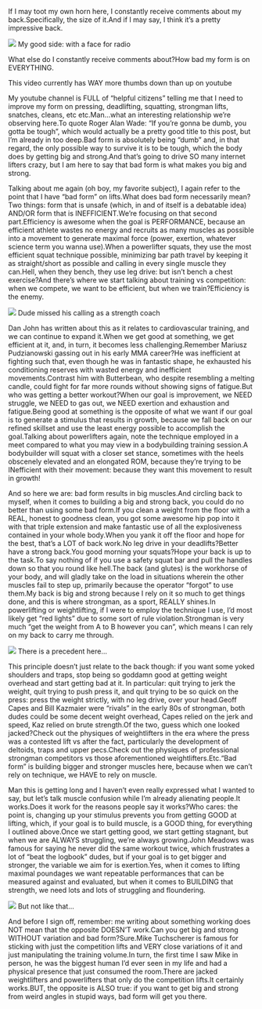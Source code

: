 If I may toot my own horn here, I constantly receive comments about my back.Specifically, the size of it.And if I may say, I think it’s a pretty impressive back.

[![](https://blogger.googleusercontent.com/img/b/R29vZ2xl/AVvXsEjLKxTnlnH8YJp5dpcMjjuoezUrI3n0r7MIlwf6SDbu0cVswqcddFMtVOdw34pC-9RHtl8qo92F9GxM-8LLg0mgDC-zaUL1c7yLapbLz7czB_q_YOaQz3Jm1SH68zuliEv7WLJCWKV0HDE/w357-h400/image.png)](https://blogger.googleusercontent.com/img/b/R29vZ2xl/AVvXsEjLKxTnlnH8YJp5dpcMjjuoezUrI3n0r7MIlwf6SDbu0cVswqcddFMtVOdw34pC-9RHtl8qo92F9GxM-8LLg0mgDC-zaUL1c7yLapbLz7czB_q_YOaQz3Jm1SH68zuliEv7WLJCWKV0HDE/) My good side: with a face for radio

What else do I constantly receive comments about?How bad my form is on EVERYTHING.

This video currently has WAY more thumbs down than up on youtube

My youtube channel is FULL of “helpful citizens” telling me that I need to improve my form on pressing, deadlifting, squatting, strongman lifts, snatches, cleans, etc etc.Man…what an interesting relationship we’re observing here.To quote Roger Alan Wade: “If you’re gonna be dumb, you gotta be tough”, which would actually be a pretty good title to this post, but I’m already in too deep.Bad form is absolutely being “dumb” and, in that regard, the only possible way to survive it is to be tough, which the body does by getting big and strong.And that’s going to drive SO many internet lifters crazy, but I am here to say that bad form is what makes you big and strong.

Talking about me again (oh boy, my favorite subject), I again refer to the point that I have “bad form” on lifts.What does bad form necessarily mean?Two things: form that is unsafe (which, in and of itself is a debatable idea) AND/OR form that is INEFFICIENT.We’re focusing on that second part.Efficiency is awesome when the goal is PERFORMANCE, because an efficient athlete wastes no energy and recruits as many muscles as possible into a movement to generate maximal force (power, exertion, whatever science term you wanna use).When a powerlifter squats, they use the most efficient squat technique possible, minimizing bar path travel by keeping it as straight/short as possible and calling in every single muscle they can.Hell, when they bench, they use leg drive: but isn’t bench a chest exercise?And there’s where we start talking about training vs competition: when we compete, we want to be efficient, but when we train?Efficiency is the enemy.

[![](https://blogger.googleusercontent.com/img/b/R29vZ2xl/AVvXsEharW2WruoedQJznXXRDTB3HOioBF60EgNIcPHl1HvrzUSqJIaDlMppf137tjgklFn9T6_Txea0fzxRintKGPGK8fZSvH7Bwu4qPc8YTgWHuecUDadbi_ObpUqOJP9LHsGAoyssyWfj2r0/w400-h266/image.png)](https://blogger.googleusercontent.com/img/b/R29vZ2xl/AVvXsEharW2WruoedQJznXXRDTB3HOioBF60EgNIcPHl1HvrzUSqJIaDlMppf137tjgklFn9T6_Txea0fzxRintKGPGK8fZSvH7Bwu4qPc8YTgWHuecUDadbi_ObpUqOJP9LHsGAoyssyWfj2r0/) Dude missed his calling as a strength coach

Dan John has written about this as it relates to cardiovascular training, and we can continue to expand it.When we get good at something, we get efficient at it, and, in turn, it becomes less challenging.Remember Mariusz Pudzianowski gassing out in his early MMA career?He was inefficient at fighting such that, even though he was in fantastic shape, he exhausted his conditioning reserves with wasted energy and inefficient movements.Contrast him with Butterbean, who despite resembling a melting candle, could fight for far more rounds without showing signs of fatigue.But who was getting a better workout?When our goal is improvement, we NEED struggle, we NEED to gas out, we NEED exertion and exhaustion and fatigue.Being good at something is the opposite of what we want if our goal is to generate a stimulus that results in growth, because we fall back on our refined skillset and use the least energy possible to accomplish the goal.Talking about powerlifters again, note the technique employed in a meet compared to what you may view in a bodybuilding training session.A bodybuilder will squat with a closer set stance, sometimes with the heels obscenely elevated and an elongated ROM, because they’re trying to be INefficient with their movement: because they want this movement to result in growth!

And so here we are: bad form results in big muscles.And circling back to myself, when it comes to building a big and strong back, you could do no better than using some bad form.If you clean a weight from the floor with a REAL, honest to goodness clean, you got some awesome hip pop into it with that triple extension and make fantastic use of all the explosiveness contained in your whole body.When you yank it off the floor and hope for the best, that’s a LOT of back work.No leg drive in your deadlifts?Better have a strong back.You good morning your squats?Hope your back is up to the task.To say nothing of if you use a safety squat bar and pull the handles down so that you round like hell.The back (and glutes) is the workhorse of your body, and will gladly take on the load in situations wherein the other muscles fail to step up, primarily because the operator “forgot” to use them.My back is big and strong because I rely on it so much to get things done, and this is where strongman, as a sport, REALLY shines.In powerlifting or weightlifting, if I were to employ the technique I use, I’d most likely get “red lights” due to some sort of rule violation.Strongman is very much “get the weight from A to B however you can”, which means I can rely on my back to carry me through.

[![](https://blogger.googleusercontent.com/img/b/R29vZ2xl/AVvXsEh03Babhm8VaFM_WvELaZILg-al9QSoO0SDEsLnm_bzyxcDVEWkwu9R9dviM9NH-kl_jE5l3uDJ0h0caPZzIARx_730eLYaIF335WRmw3dYv90MLad1Bgx8zyA4U2RyJ-2qmTOx64JgrDo/w263-h400/image.png)](https://blogger.googleusercontent.com/img/b/R29vZ2xl/AVvXsEh03Babhm8VaFM_WvELaZILg-al9QSoO0SDEsLnm_bzyxcDVEWkwu9R9dviM9NH-kl_jE5l3uDJ0h0caPZzIARx_730eLYaIF335WRmw3dYv90MLad1Bgx8zyA4U2RyJ-2qmTOx64JgrDo/) There is a precedent here...

This principle doesn’t just relate to the back though: if you want some yoked shoulders and traps, stop being so goddamn good at getting weight overhead and start getting bad at it. In particular: quit trying to jerk the weight, quit trying to push press it, and quit trying to be so quick on the press: press the weight strictly, with no leg drive, over your head.Geoff Capes and Bill Kazmaier were “rivals” in the early 80s of strongman, both dudes could be some decent weight overhead, Capes relied on the jerk and speed, Kaz relied on brute strength.Of the two, guess which one looked jacked?Check out the physiques of weightlifters in the era where the press was a contested lift vs after the fact, particularly the development of deltoids, traps and upper pecs.Check out the physiques of professional strongman competitors vs those aforementioned weightlifters.Etc.“Bad form” is building bigger and stronger muscles here, because when we can’t rely on technique, we HAVE to rely on muscle.

Man this is getting long and I haven’t even really expressed what I wanted to say, but let’s talk muscle confusion while I’m already alienating people.It works.Does it work for the reasons people say it works?Who cares: the point is, changing up your stimulus prevents you from getting GOOD at lifting, which, if your goal is to build muscle, is a GOOD thing, for everything I outlined above.Once we start getting good, we start getting stagnant, but when we are ALWAYS struggling, we’re always growing.John Meadows was famous for saying he never did the same workout twice, which frustrates a lot of “beat the logbook” dudes, but if your goal is to get bigger and stronger, the variable we aim for is exertion.Yes, when it comes to lifting maximal poundages we want repeatable performances that can be measured against and evaluated, but when it comes to BUILDING that strength, we need lots and lots of struggling and floundering.

[![](https://blogger.googleusercontent.com/img/b/R29vZ2xl/AVvXsEiwhZs6hfHaTWJt_S0VElpMnPjeCDRBpI9abKtMYtNhwwmIePFwJamI5yUinNsEe8LADbaZ0RYG1365IP8a49aFhyJCHvvDjUU9yL9qkzqwOc-eyh8_LJSIf0sv15X2F1MNxdJwjLwquRI/w327-h400/image.png)](https://blogger.googleusercontent.com/img/b/R29vZ2xl/AVvXsEiwhZs6hfHaTWJt_S0VElpMnPjeCDRBpI9abKtMYtNhwwmIePFwJamI5yUinNsEe8LADbaZ0RYG1365IP8a49aFhyJCHvvDjUU9yL9qkzqwOc-eyh8_LJSIf0sv15X2F1MNxdJwjLwquRI/) But not like that...

And before I sign off, remember: me writing about something working does NOT mean that the opposite DOESN’T work.Can you get big and strong WITHOUT variation and bad form?Sure.Mike Tuchscherer is famous for sticking with just the competition lifts and VERY close variations of it and just manipulating the training volume.In turn, the first time I saw Mike in person, he was the biggest human I’d ever seen in my life and had a physical presence that just consumed the room.There are jacked weightlifters and powerlifters that only do the competition lifts.It certainly works.BUT, the opposite is ALSO true: if you want to get big and strong from weird angles in stupid ways, bad form will get you there.
